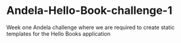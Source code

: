 # Andela-Hello-Book-challenge-1
Week one Andela challenge where we are required to create static templates for the Hello Books application
